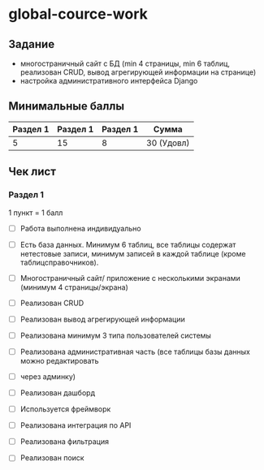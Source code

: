 # global-cource-work

## Задание

- многостраничный сайт с БД 
(min 4 страницы, min 6 таблиц, реализован CRUD, вывод агрегирующей информации на странице)
- настройка административного интерфейса Django

## Минимальные баллы
| Раздел 1 | Раздел 1 | Раздел 1 | Сумма      |
|----------|----------|----------|------------|
| 5        | 15       | 8        | 30 (Удовл) |

## Чек лист

### Раздел 1

1 пункт = 1 балл

- [ ] Работа выполнена индивидуально
- [ ] Есть база данных. Минимум 6 таблиц, все таблицы содержат нетестовые записи, минимум записей в каждой таблице (кроме таблицсправочников).
- [ ] Многостраничный сайт/ приложение с несколькими экранами (минимум 4 страницы/экрана)
- [ ] Реализован CRUD
- [ ] Реализован вывод агрегирующей информации
- [ ] Реализована минимум 3 типа пользователей системы
- [ ] Реализована административная часть (все таблицы базы данных можно редактировать
- [ ] через админку)
- [ ] Реализован дашборд
- [ ] Используется фреймворк
- [ ] Реализована интеграция по API
- [ ] Реализована фильтрация
- [ ] Реализован поиск

